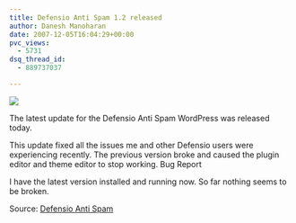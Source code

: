 ```yaml
---
title: Defensio Anti Spam 1.2 released
author: Danesh Manoharan
date: 2007-12-05T16:04:29+00:00
pvc_views:
  - 5731
dsq_thread_id:
  - 889737037

---
```

![](http://img156.imageshack.us/img156/9283/derfensiobanneryv1.jpg)

The latest update for the Defensio Anti Spam WordPress was released today.

This update fixed all the issues me and other Defensio users were experiencing recently. The previous version broke and caused the plugin editor and theme editor to stop working. Bug Report

I have the latest version installed and running now. So far nothing seems to be broken.

Source: [Defensio Anti Spam][1]

 [1]: http://blog.defensio.com/2007/12/04/time-to-update/